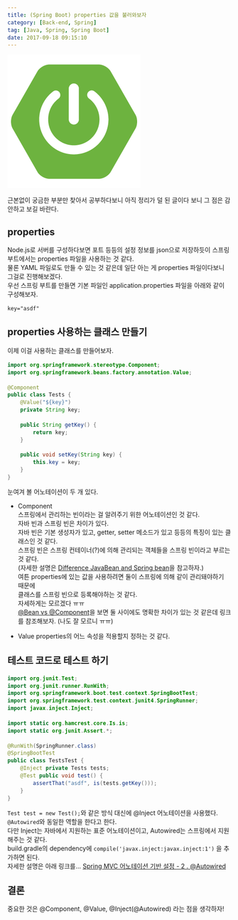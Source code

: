 ```yaml
---
title: (Spring Boot) properties 값을 불러와보자
category: [Back-end, Spring]
tag: [Java, Spring, Spring Boot]
date: 2017-09-18 09:15:10
---
```

![](/images/Spring-boot-properties-use/thumb.png)  

근본없이 궁금한 부분만 찾아서 공부하다보니 아직 정리가 덜 된 글이다 보니 그 점은 감안하고 보길 바란다.  

## properties
Node.js로 서버를 구성하다보면 포트 등등의 설정 정보를 json으로 저장하듯이 스프링 부트에서는 properties 파일을 사용하는 것 같다.  
물론 YAML 파일로도 만들 수 있는 것 같은데 일단 아는 게 properties 파일이다보니 그걸로 진행해보겠다.  
우선 스프링 부트를 만들면 기본 파일인 application.properties 파일을 아래와 같이 구성해보자.  
```properties
key="asdf"
```

## properties 사용하는 클래스 만들기
이제 이걸 사용하는 클래스를 만들어보자.  
```java
import org.springframework.stereotype.Component;
import org.springframework.beans.factory.annotation.Value;

@Component
public class Tests {
    @Value("${key}")
    private String key;

    public String getKey() {
        return key;
    }

    public void setKey(String key) {
        this.key = key;
    }
}
```

눈여겨 볼 어노테이션이 두 개 있다.  
* Component  
스프링에서 관리하는 빈이라는 걸 알려주기 위한 어노테이션인 것 같다.  
자바 빈과 스프링 빈은 차이가 있다.  
자바 빈은 기본 생성자가 있고, getter, setter 메소드가 있고 등등의 특징이 있는 클래스인 것 같다.  
스프링 빈은 스프링 컨테이너(?)에 의해 관리되는 객체들을 스프링 빈이라고 부르는 것 같다.  
(자세한 설명은 [Difference JavaBean and Spring bean](https://stackoverflow.com/questions/21866571/difference-javabean-and-spring-bean)을 참고하자.)  
여튼 properties에 있는 값을 사용하려면 둘이 스프링에 의해 같이 관리돼야하기 때문에  
클래스를 스프링 빈으로 등록해야하는 것 같다.  
자세하게는 모르겠다 ㅠㅠ  
[@Bean vs @Component](http://jojoldu.tistory.com/27)을 보면 둘 사이에도 명확한 차이가 있는 것 같은데 링크를 참조해보자. (나도 잘 모르니 ㅠㅠ)  

* Value
properties의 어느 속성을 적용할지 정하는 것 같다.  

## 테스트 코드로 테스트 하기
```java
import org.junit.Test;
import org.junit.runner.RunWith;
import org.springframework.boot.test.context.SpringBootTest;
import org.springframework.test.context.junit4.SpringRunner;
import javax.inject.Inject;

import static org.hamcrest.core.Is.is;
import static org.junit.Assert.*;

@RunWith(SpringRunner.class)
@SpringBootTest
public class TestsTest {
    @Inject private Tests tests;
    @Test public void test() {
        assertThat("asdf", is(tests.getKey()));
    }
}
```
`Test test = new Test();`와 같은 방식 대신에 @Inject 어노테이션을 사용했다.  
`@Autowired`와 동일한 역할을 한다고 한다.  
다만 Inject는 자바에서 지원하는 표준 어노테이션이고, Autowired는 스프링에서 지원해주는 것 같다.  
build.gradle의 dependency에 `compile('javax.inject:javax.inject:1')` 을 추가하면 된다.  
자세한 설명은 아래 링크를...
[Spring MVC 어노테이션 기반 설정 - 2 . @Autowired](http://deoki.tistory.com/28)  

## 결론
중요한 것은 @Component, @Value, @Inject(@Autowired) 라는 점을 생각하자!
